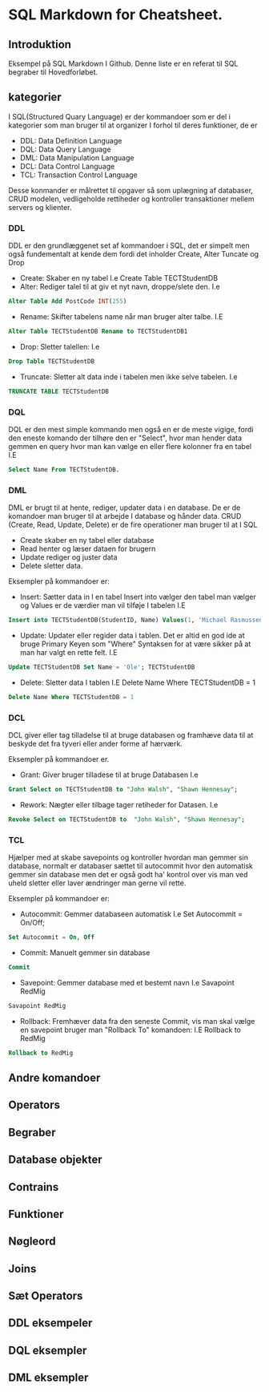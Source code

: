 # SQL Markdown for Cheatsheet.

## Introduktion

Eksempel på SQL Markdown I Github. Denne liste er en referat til SQL begraber til Hovedforløbet.

## kategorier

I SQL(Structured Quary Language) er der kommandoer som er del i kategorier som man bruger til at organizer I forhol til deres funktioner, de er
- DDL: Data Definition Language
- DQL: Data Query Language
- DML: Data Manipulation Language
- DCL: Data Control Language 
- TCL: Transaction Control Language

Desse konmander er målrettet til opgaver så som uplægning af databaser, CRUD modelen, vedligeholde rettiheder og kontroller transaktioner mellem servers og klienter.

### DDL

DDL er den grundlæggenet set af kommandoer i SQL, det er simpelt men også fundementalt at kende dem fordi det inholder Create, Alter Tuncate og Drop

- Create: Skaber en ny tabel I.e Create Table TECTStudentDB
- Alter: Rediger talel til at giv et nyt navn, droppe/slete den. I.e
```SQL
Alter Table Add PostCode INT(255)
```
  - Rename: Skifter tabelens name når man bruger alter talbe. I.E
```SQL
Alter Table TECTStudentDB Rename to TECTStudentDB1
``` 
- Drop: Sletter talellen: I.e

```SQL
Drop Table TECTStudentDB
``` 
- Truncate: Sletter alt data inde i tabelen men ikke selve tabelen. I.e
```SQL
TRUNCATE TABLE TECTStudentDB
``` 


### DQL 

DQL er den mest simple kommando men også en er de meste vigige, fordi den eneste komando der tilhøre den er "Select", hvor man hender data gemmen en query hvor man kan vælge en eller flere kolonner fra en tabel I.E 

```SQL
Select Name From TECTStudentDB.
``` 




### DML

DML er brugt til at hente, rediger, updater data i en database. De er de komandoer man bruger til at arbejde I database og hånder data. CRUD (Create, Read, Update, Delete) er de fire operationer man bruger til at I SQL


- Create skaber en ny tabel eller database
- Read henter og læser dataen for brugern
- Update rediger og juster data
- Delete sletter data.

Eksempler på kommandoer er:

- Insert: Sætter data in I en tabel Insert into vælger den tabel man vælger og Values er de værdier man vil tilføje I tabelen I.E 
 ```SQL
Insert into TECTStudentDB(StudentID, Name) Values(1, 'Michael Rasmussen')
``` 
- Update: Updater eller regider data i tablen. Det er altid en god ide at bruge Primary Keyen som "Where" Syntaksen for at være sikker på at man har valgt en rette felt. I.E 
```SQL
Update TECTStudentDB Set Name = 'Ole'; TECTStudentDB
``` 
- Delete: Sletter data I tablen I.E Delete Name Where TECTStudentDB = 1
```SQL
Delete Name Where TECTStudentDB = 1
``` 
### DCL

DCL giver eller tag tilladelse til at bruge databasen og framhæve data til at beskyde det fra tyveri eller ander forme af hærværk.

Eksempler på kommandoer er.

- Grant: Giver bruger tilladese til at bruge Databasen I.e 
```SQL
Grant Select on TECTStudentDB to "John Walsh", "Shawn Hennesay";
``` 
- Rework: Nægter eller tilbage tager retiheder for Datasen. I.e  
```SQL
Revoke Select on TECTStudentDB to  "John Walsh", "Shawn Hennesay";
``` 
### TCL 

Hjælper med at skabe savepoints og kontroller hvordan man gemmer sin database, normalt er databaser sættet til autocommit hvor den automatisk gemmer sin database men det er også godt ha' kontrol over vis man ved uheld sletter eller laver ændringer man gerne vil rette.

Eksempler på kommandoer er:

- Autocommit: Gemmer databaseen automatisk I.e Set Autocommit = On/Off;
```SQL
Set Autocommit = On, Off
``` 
- Commit: Manuelt gemmer sin database
```SQL
Commit
``` 
- Savepoint: Gemmer database med et bestemt navn I.e Savapoint RedMig 
```SQL
Savapoint RedMig
``` 
- Rollback: Fremhæver data fra den seneste Commit, vis man skal vælge en savepoint bruger man "Rollback To" komandoen: I.E Rollback to RedMig
```SQL
Rollback to RedMig
``` 

## Andre komandoer

## Operators

## Begraber

## Database objekter

## Contrains

## Funktioner 

## Nøgleord

## Joins

## Sæt Operators

## DDL eksempeler

## DQL eksempler

## DML eksempler
